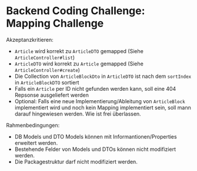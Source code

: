 # Backend Coding Challenge: Mapping Challenge

Akzeptanzkritieren: 
 - `Article` wird korrekt zu `ArticleDTO` gemapped (Siehe `ArticleController#list`)
 - `ArticleDTO` wird korrekt zu `Article` gemapped (Siehe `ArticleController#create`)
 - Die Collection von `ArticleBlockDto` in `ArticleDTO` ist nach dem `sortIndex` in `ArticleBlockDTO` sortiert
 - Falls ein `Article` per ID nicht gefunden werden kann, soll eine 404 Repsonse ausgeliefert werden
 - Optional: Falls eine neue Implementierung/Ableitung von `ArticleBlock` implementiert wird und noch kein Mapping implementiert sein,
   soll mann darauf hingewiesen werden. Wie ist frei überlassen.
 
Rahmenbedingungen:
 - DB Models und DTO Models können mit Informantionen/Properties erweitert werden.
 - Bestehende Felder von Models und DTOs können nicht modifiziert werden. 
 - Die Packagestruktur darf nicht modifiziert werden. 
 
